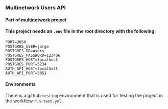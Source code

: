 ### Multinetwork Users API

#### Part of [multinetwork project](https://github.com/jym272/multinetwork-k8s)

#### This project needs an `.env` file in the root directory with the following:

```dotenv
PORT=3050
POSTGRES_USER=jorge
POSTGRES_DB=users
POSTGRES_PASSWORD=123456
POSTGRES_HOST=localhost
POSTGRES_PORT=5234
AUTH_API_HOST=localhost
AUTH_API_PORT=3051
```

#### Environments

There is a github `testing` environment that is used for testing the project in the
workflow `run-test.yml`.
